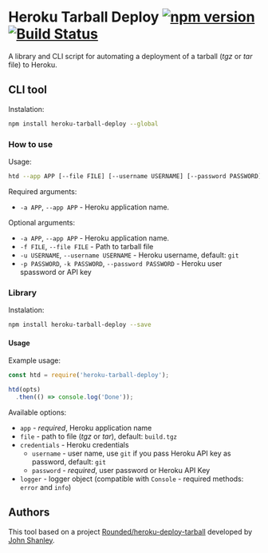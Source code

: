 # Heroku Tarball Deploy [![npm version](https://badge.fury.io/js/heroku-tarball-deploy.svg)](http://badge.fury.io/js/heroku-tarball-deploy) [![Build Status](https://travis-ci.org/wojtekk/heroku-tarball-deploy.svg?branch=master)](https://travis-ci.org/wojtekk/heroku-tarball-deploy)

A library and CLI script for automating a deployment of a tarball (_tgz_ or _tar_ file) to Heroku.

## CLI tool

Instalation:

```bash
npm install heroku-tarball-deploy --global
```

### How to use

Usage:

```bash
htd --app APP [--file FILE] [--username USERNAME] [--password PASSWORD]
```

Required arguments:

* `-a APP`, `--app APP` - Heroku application name.

Optional arguments:

* `-a APP`, `--app APP` - Heroku application name.
* `-f FILE`, `--file FILE` - Path to tarball file
* `-u USERNAME`, `--username USERNAME` - Heroku username, default: `git`
* `-p PASSWORD`, `-k PASSWORD`, `--password PASSWORD` - Heroku user spassword or API key

### Library

Instalation:

```bash
npm install heroku-tarball-deploy --save
```

#### Usage

Example usage:

```javascript
const htd = require('heroku-tarball-deploy');

htd(opts)
  .then(() => console.log('Done'));
```

Available options:

* `app` - _required_, Heroku application name
* `file` - path to file (_tgz_ or _tar_), default: `build.tgz`
* `credentials` - Heroku credentials
  * `username` - user name, use `git` if you pass Heroku API key as password, default: `git`
  * `password` - _required_, user password or Heroku API Key
* `logger` - logger object (compatible with `Console` - required methods: `error` and `info`)

## Authors

This tool based on a project [Rounded/heroku-deploy-tarball](https://github.com/Rounded/heroku-deploy-tarball) developed by [John Shanley](https://github.com/jshanley).
